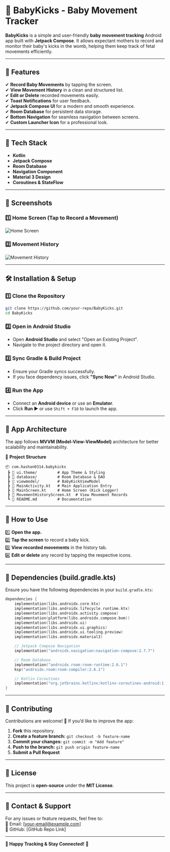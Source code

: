 # 👣 BabyKicks - Baby Movement Tracker

**BabyKicks** is a simple and user-friendly **baby movement tracking** Android app built with **Jetpack Compose**. It allows expectant mothers to record and monitor their baby's kicks in the womb, helping them keep track of fetal movements efficiently.

---

## 📱 Features
✔ **Record Baby Movements** by tapping the screen.  
✔ **View Movement History** in a clean and structured list.  
✔ **Edit or Delete** recorded movements easily.  
✔ **Toast Notifications** for user feedback.  
✔ **Jetpack Compose UI** for a modern and smooth experience.  
✔ **Room Database** for persistent data storage.  
✔ **Bottom Navigation** for seamless navigation between screens.  
✔ **Custom Launcher Icon** for a professional look.  

---

## 🚀 Tech Stack
- **Kotlin**
- **Jetpack Compose**
- **Room Database**
- **Navigation Component**
- **Material 3 Design**
- **Coroutines & StateFlow**

---

## 📸 Screenshots
### **1️⃣ Home Screen (Tap to Record a Movement)**
![Home Screen](images/main.png)

### **2️⃣ Movement History**
![Movement History](images/list.png)

---

## 🛠 Installation & Setup

### 1️⃣ Clone the Repository
```sh
git clone https://github.com/your-repo/BabyKicks.git
cd BabyKicks
```

### 2️⃣ Open in Android Studio
- Open **Android Studio** and select "Open an Existing Project".
- Navigate to the project directory and open it.

### 3️⃣ Sync Gradle & Build Project
- Ensure your Gradle syncs successfully.
- If you face dependency issues, click **"Sync Now"** in Android Studio.

### 4️⃣ Run the App
- Connect an **Android device** or use an **Emulator**.
- Click **Run ▶** or use `Shift + F10` to launch the app.

---

## 🎨 App Architecture
The app follows **MVVM (Model-View-ViewModel)** architecture for better scalability and maintainability.

📂 **Project Structure**
```
📦 com.hashan0314.babykicks  
 ┣ 📂 ui.theme/         # App Theme & Styling  
 ┣ 📂 database/         # Room Database & DAO  
 ┣ 📂 viewmodel/        # BabyKickViewModel  
 ┣ 📜 MainActivity.kt   # Main Application Entry  
 ┣ 📜 MainScreen.kt     # Home Screen (Kick Logger)  
 ┣ 📜 MovementHistoryScreen.kt  # View Movement Records  
 ┗ 📜 README.md         # Documentation  
```

---

## 🎯 How to Use
1️⃣ **Open the app.**  
2️⃣ **Tap the screen** to record a baby kick.  
3️⃣ **View recorded movements** in the history tab.  
4️⃣ **Edit or delete** any record by tapping the respective icons.

---

## 🔧 Dependencies (build.gradle.kts)
Ensure you have the following dependencies in your `build.gradle.kts`:

```kotlin
dependencies {
    implementation(libs.androidx.core.ktx)
    implementation(libs.androidx.lifecycle.runtime.ktx)
    implementation(libs.androidx.activity.compose)
    implementation(platform(libs.androidx.compose.bom))
    implementation(libs.androidx.ui)
    implementation(libs.androidx.ui.graphics)
    implementation(libs.androidx.ui.tooling.preview)
    implementation(libs.androidx.material3)

    // Jetpack Compose Navigation
    implementation("androidx.navigation:navigation-compose:2.7.7")

    // Room Database
    implementation("androidx.room:room-runtime:2.6.1")
    ksp("androidx.room:room-compiler:2.6.1")

    // Kotlin Coroutines
    implementation("org.jetbrains.kotlinx:kotlinx-coroutines-android:1.7.3")
}
```

---

## 🤝 Contributing
Contributions are welcome! 🎉 If you’d like to improve the app:  
1. **Fork** this repository.  
2. **Create a feature branch:** `git checkout -b feature-name`  
3. **Commit your changes:** `git commit -m "Add feature"`  
4. **Push to the branch:** `git push origin feature-name`  
5. **Submit a Pull Request**  

---

## 📝 License
This project is **open-source** under the **MIT License**.

---

## 📩 Contact & Support
For any issues or feature requests, feel free to:  
📧 Email: [your-email@example.com]  
🐙 GitHub: [GitHub Repo Link]  

---

**👣 Happy Tracking & Stay Connected!** 💙
